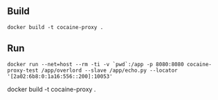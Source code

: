 Build
-----

    docker build -t cocaine-proxy .

Run
---

    docker run --net=host --rm -ti -v `pwd`:/app -p 8080:8080 cocaine-proxy-test /app/overlord --slave /app/echo.py --locator '[2a02:6b8:0:1a16:556::200]:10053'
docker build -t cocaine-proxy .
